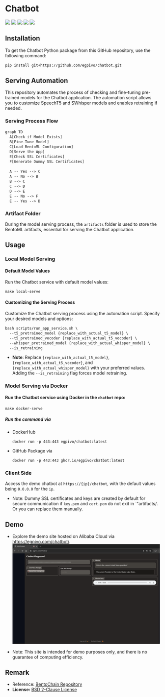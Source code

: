 # Chatbot
<p /center>
<a href="https://github.com/egpivo/chatbot/actions"><img src="https://github.com/egpivo/chatbot/workflows/CI/badge.svg"/></a>
<a href="https://codecov.io/gh/egpivo/chatbot"><img src="https://codecov.io/gh/egpivo/chatbot/branch/main/graph/badge.svg"/></a>
<a href="https://hub.docker.com/r/egpivo/chatbot/tags"><img src="https://img.shields.io/docker/pulls/egpivo/chatbot"/></a>
<a href="https://hub.docker.com/r/egpivo/chatbot/tags"><img src="https://img.shields.io/docker/automated/egpivo/chatbot"/></a>
<a href="https://hub.docker.com/r/egpivo/chatbot/tags"><img src="https://img.shields.io/docker/v/egpivo/chatbot/latest"/></a>
</p>
<link rel="stylesheet" href="https://cdnjs.cloudflare.com/ajax/libs/font-awesome/5.15.3/css/all.min.css" integrity="sha512-...." crossorigin="anonymous" />


## Installation

To get the Chatbot Python package from this GitHub repository, use the following command:

```bash
pip install git+https://github.com/egpivo/chatbot.git
```
## Serving Automation
This repository automates the process of checking and fine-tuning pre-trained models for the Chatbot application. The automation script allows you to customize SpeechT5 and SWhisper models and enables retraining if needed.

### Serving Process Flow

```mermaid
graph TD
  A[Check if Model Exists]
  B[Fine-Tune Model]
  C[Load BentoML Configuration]
  D[Serve the App]
  E[Check SSL Certificates]
  F[Generate Dummy SSL Certificates]

  A -- Yes --> C
  A -- No --> B
  B --> C
  C --> D
  D --> E
  E -- No --> F
  E -- Yes --> D

```

### Artifact Folder
During the model serving process, the `artifacts` folder is used to store the BentoML artifacts, essential for serving the Chatbot application.
## Usage
### Local Model Serving
#### Default Model Values

 Run the Chatbot service with default model values:
```shell
make local-serve
```
#### Customizing the Serving Process
Customize the Chatbot serving process using the automation script. Specify your desired models and options:

```shell
bash scripts/run_app_service.sh \
  --t5_pretrained_model {replace_with_actual_t5_model} \
  --t5_pretrained_vocoder {replace_with_actual_t5_vocoder} \
  --whisper_pretrained_model {replace_with_actual_whisper_model} \
  --is_retraining
```
- **Note**: Replace `{replace_with_actual_t5_model}`, `{replace_with_actual_t5_vocoder}`, and `{replace_with_actual_whisper_model}` with your preferred values. Adding the `--is_retraining` flag forces model retraining.


### Model Serving via Docker
#### Run the Chatbot service using Docker in the `chatbot` repo:
```shell
make docker-serve
```

##### Run the command via 
- DockerHub
  ```shell
  docker run -p 443:443 egpivo/chatbot:latest
  ```
- GitHub Package via
  ```shell
  docker run -p 443:443 ghcr.io/egpivo/chatbot:latest
  ```
### Client Side
Access the demo chatbot at `https://{ip}/chatbot`, with the default values being `0.0.0.0` for the `ip`.

- Note: Dummy SSL certificates and keys are created by default for secure communication if `key.pem` and `cert.pem` do not exit in `"artifacts/. Or you can replace them manually.

## Demo <i class="fas fa-eye fa-lg"></i>
- Explore the demo site hosted on Alibaba Cloud via https://egpivo.com/chatbot/.
![demo.png](artifacts/image/demo_img.png)

- Note: This site is intended for demo purposes only, and there is no guarantee of computing efficiency.

## Remark
- Reference: [BentoChain Repository](https://github.com/ssheng/BentoChain)
- **License:** [BSD 2-Clause License](LICENSE)
